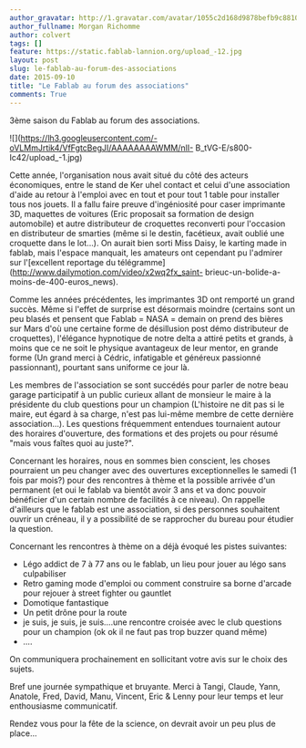 ```yaml
---
author_gravatar: http://1.gravatar.com/avatar/1055c2d168d9878befb9c8810eda96dc?s=96&d=mm&r=g
author_fullname: Morgan Richomme
author: colvert
tags: []
feature: https://static.fablab-lannion.org/upload_-12.jpg
layout: post
slug: le-fablab-au-forum-des-associations
date: 2015-09-10
title: "Le Fablab au forum des associations"
comments: True
---
```

3ème saison du Fablab au forum des associations.

![](https://lh3.googleusercontent.com/-oVLMmJrtik4/VfFgtcBegJI/AAAAAAAAWMM/nlI-
B_tVG-E/s800-Ic42/upload_-1.jpg)

Cette année, l'organisation nous avait situé du côté des acteurs économiques,
entre le stand de Ker uhel contact et celui d'une association d'aide au retour
à l'emploi avec en tout et pour tout 1 table pour installer tous nos jouets.
Il a fallu faire preuve d'ingéniosité pour caser imprimante 3D, maquettes de
voitures (Eric proposait sa formation de design automobile) et autre
distributeur de croquettes reconverti pour l'occasion en distributeur de
smarties (même si le destin, facétieux, avait oublié une croquette dans le
lot…). On aurait bien sorti Miss Daisy, le karting made in fablab, mais
l'espace manquait, les amateurs ont cependant pu l'admirer sur l'[excellent
reportage du télégramme](http://www.dailymotion.com/video/x2wq2fx_saint-
brieuc-un-bolide-a-moins-de-400-euros_news).

Comme les années précédentes, les imprimantes 3D ont remporté un grand succès.
Même si l'effet de surprise est désormais moindre (certains sont un peu blasés
et pensent que Fablab = NASA = demain on prend des bières sur Mars d'où une
certaine forme de désillusion post démo distributeur de croquettes),
l'élégance hypnotique de notre delta a attiré petits et grands, à moins que ce
ne soit le physique avantageux de leur mentor, en grande forme (Un grand merci
à Cédric, infatigable et généreux passionné passionnant), pourtant sans
uniforme ce jour là.

Les membres de l'association se sont succédés pour parler de notre beau garage
participatif à un public curieux allant de monsieur le maire à la présidente
du club questions pour un champion (L'histoire ne dit pas si le maire, eut
égard à sa charge, n'est pas lui-même membre de cette dernière association…).
Les questions fréquemment entendues tournaient autour des horaires
d'ouverture, des formations et des projets ou pour résumé "mais vous faîtes
quoi au juste?".

Concernant les horaires, nous en sommes bien conscient, les choses pourraient
un peu changer avec des ouvertures exceptionnelles le samedi (1 fois par
mois?) pour des rencontres à thème et la possible arrivée d'un permanent (et
oui le fablab va bientôt avoir 3 ans et va donc pouvoir bénéficier d'un
certain nombre de facilités à ce niveau). On rappelle d'ailleurs que le fablab
est une association, si des personnes souhaitent ouvrir un créneau, il y a
possibilité de se rapprocher du bureau pour étudier la question.

Concernant les rencontres à thème on a déjà évoqué les pistes suivantes:

  * Légo addict de 7 à 77 ans ou le fablab, un lieu pour jouer au légo sans culpabiliser
  * Retro gaming mode d'emploi ou comment construire sa borne d'arcade pour rejouer à street fighter ou gauntlet
  * Domotique fantastique
  * Un petit drône pour la route
  * je suis, je suis, je suis….une rencontre croisée avec le club questions pour un champion (ok ok il ne faut pas trop buzzer quand même)
  * ….

On communiquera prochainement en sollicitant votre avis sur le choix des
sujets.

Bref une journée sympathique et bruyante. Merci à Tangi, Claude, Yann,
Anatole, Fred, David, Manu, Vincent, Eric &amp; Lenny pour leur temps et leur
enthousiasme communicatif.

Rendez vous pour la fête de la science, on devrait avoir un peu plus de place…




